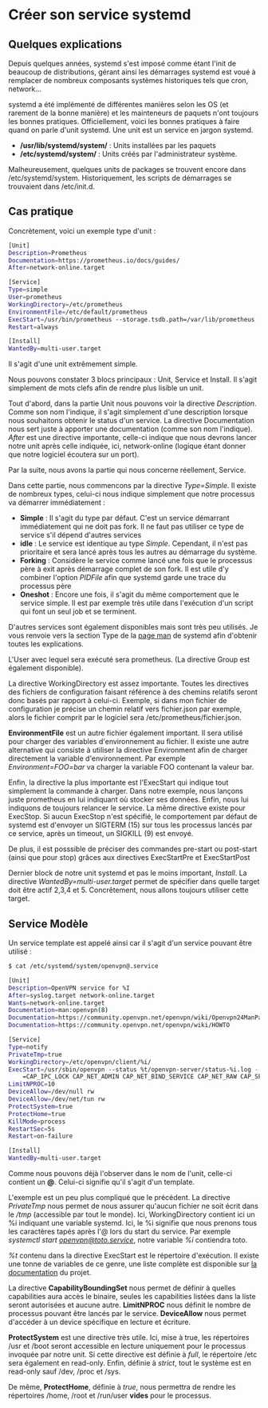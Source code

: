 # Créer son service systemd

## Quelques explications

Depuis quelques années, systemd s'est imposé comme étant l'init de
beaucoup de distributions, gérant ainsi les démarrages systemd est voué
à remplacer de nombreux composants systèmes historiques tels que cron,
network...

systemd a été implémenté de différentes manières selon les OS (et
rarement de la bonne manière) et les mainteneurs de paquets n'ont
toujours les bonnes pratiques. Officiellement, voici les bonnes
pratiques à faire quand on parle d'unit systemd. Une unit est un
service en jargon systemd.

-   **/usr/lib/systemd/system/** : Units installées par les paquets
-   **/etc/systemd/system/** : Units créés par l'administrateur
    système.

Malheureusement, quelques units de packages se trouvent encore dans
/etc/systemd/system. Historiquement, les scripts de démarrages se
trouvaient dans /etc/init.d.

## Cas pratique

Concrètement, voici un exemple type d'unit :

``` bash
[Unit]
Description=Prometheus
Documentation=https://prometheus.io/docs/guides/
After=network-online.target

[Service]
Type=simple
User=prometheus
WorkingDirectory=/etc/prometheus
EnvironmentFile=/etc/default/prometheus
ExecStart=/usr/bin/prometheus --storage.tsdb.path=/var/lib/prometheus
Restart=always

[Install]
WantedBy=multi-user.target
```

Il s'agit d'une unit extrêmement simple.

Nous pouvons constater 3 blocs principaux : Unit, Service et Install. Il
s'agit simplement de mots clefs afin de rendre plus lisible un unit.

Tout d'abord, dans la partie Unit nous pouvons voir la directive
*Description*. Comme son nom l'indique, il s'agit simplement d'une
description lorsque nous souhaitons obtenir le status d'un service. La
directive Documentation nous sert juste à apporter une documentation
(comme son nom l'indique). *After* est une directive importante,
celle-ci indique que nous devrons lancer notre unit après celle
indiquée, ici, network-online (logique étant donner que notre logiciel
écoutera sur un port).

Par la suite, nous avons la partie qui nous concerne réellement,
Service.

Dans cette partie, nous commencons par la directive *Type=Simple*. Il
existe de nombreux types, celui-ci nous indique simplement que notre
processus va démarrer immédiatement :

-   **Simple** : Il s'agit du type par défaut. C'est un service
    démarrant immédiatement qui ne doit pas fork. Il ne faut pas
    utiliser ce type de service s'il dépend d'autres services
-   **idle** : Le service est identique au type *Simple*. Cependant, il
    n'est pas prioritaire et sera lancé après tous les autres au
    démarrage du système.
-   **Forking** : Considère le service comme lancé une fois que le
    processus père à exit après démarrage complet de son fork. Il est
    utile d'y combiner l'option *PIDFile* afin que systemd garde une
    trace du processus père
-   **Oneshot** : Encore une fois, il s'agit du même comportement que
    le service simple. Il est par exemple très utile dans l'exécution
    d'un script qui font un seul job et se terminent.

D'autres services sont également disponibles mais sont très peu
utilisés. Je vous renvoie vers la section Type de la [page
man](https://www.freedesktop.org/software/systemd/man/systemd.service.html#Type=)
de systemd afin d'obtenir toutes les explications.

L'User avec lequel sera exécuté sera prometheus. (La directive Group
est également disponible).

La directive WorkingDirectory est assez importante. Toutes les
directives des fichiers de configuration faisant référence à des chemins
relatifs seront donc basés par rapport à celui-ci. Exemple, si dans mon
fichier de configuration je précise un chemin relatif vers fichier.json
par exemple, alors le fichier comprit par le logiciel sera
/etc/prometheus/fichier.json.

**EnvironmentFile** est un autre fichier également important. Il sera
utilisé pour charger des variables d'environnement au fichier. Il
existe une autre alternative qui consiste à utiliser la directive
Environment afin de charger directement la variable d'environnement.
Par exemple *Environment=FOO=bar* va charger la variable FOO contenant
la valeur bar.

Enfin, la directive la plus importante est l'ExecStart qui indique tout
simplement la commande à charger. Dans notre exemple, nous lançons juste
prometheus en lui indiquant où stocker ses données. Enfin, nous lui
indiquons de toujours relancer le service. La même directive existe pour
ExecStop. Si aucun ExecStop n'est spécifié, le comportement par défaut
de systemd est d'envoyer un SIGTERM (15) sur tous les processus lancés
par ce service, après un timeout, un SIGKILL (9) est envoyé.

De plus, il est posssible de préciser des commandes pre-start ou
post-start (ainsi que pour stop) grâces aux directives ExecStartPre et
ExecStartPost

Dernier block de notre unit systemd et pas le moins important,
*Install*. La directive *WantedBy=multi-user.target* permet de spécifier
dans quelle target doit être actif 2,3,4 et 5. Concrêtement, nous allons
toujours utiliser cette target.

## Service Modèle

Un service template est appelé ainsi car il s'agit d'un service
pouvant être utilisé :

``` bash
$ cat /etc/systemd/system/openvpn@.service

[Unit]
Description=OpenVPN service for %I
After=syslog.target network-online.target
Wants=network-online.target
Documentation=man:openvpn(8)
Documentation=https://community.openvpn.net/openvpn/wiki/Openvpn24ManPage
Documentation=https://community.openvpn.net/openvpn/wiki/HOWTO

[Service]
Type=notify
PrivateTmp=true
WorkingDirectory=/etc/openvpn/client/%i/
ExecStart=/usr/sbin/openvpn --status %t/openvpn-server/status-%i.log --status-version 2 --suppress-timestamps --cipher AES-256-GCM --ncp-ciphers AES-256-GCM:AES-128-GCM:AES-256-CBC:AES-128-CBC:BF-CBC --config /etc/openvpn/client/%i/%i.conf
    =CAP_IPC_LOCK CAP_NET_ADMIN CAP_NET_BIND_SERVICE CAP_NET_RAW CAP_SETGID CAP_SETUID CAP_SYS_CHROOT CAP_DAC_OVERRIDE
LimitNPROC=10
DeviceAllow=/dev/null rw
DeviceAllow=/dev/net/tun rw
ProtectSystem=true
ProtectHome=true
KillMode=process
RestartSec=5s
Restart=on-failure

[Install]
WantedBy=multi-user.target
```

Comme nous pouvons déjà l'observer dans le nom de l'unit, celle-ci
contient un **@**. Celui-ci signifie qu'il s'agit d'un template.

L'exemple est un peu plus compliqué que le précédent. La directive
*PrivateTmp* nous permet de nous assurer qu'aucun fichier ne soit écrit
dans le */tmp* (accessible par tout le monde). Ici, WorkingDirectory
contient ici un %i indiquant une variable systemd. Ici, le %i signifie
que nous prenons tous les caractères tapés après l'@ lors du start du
service. Par exemple *systemctl start openvpn@toto.service*, notre
variable *%i* contiendra toto.

*%t* contenu dans la directive ExecStart est le répertoire d'exécution.
Il existe une tonne de variables de ce genre, une liste complète est
disponible sur [la
documentation](https://www.freedesktop.org/software/systemd/man/systemd.unit.html#Specifiers)
du projet.

La directive **CapabilityBoundingSet** nous permet de définir à quelles
capabilities aura accès le binaire, seules les capabilities listées dans
la liste seront autorisées et aucune autre. **LimitNPROC** nous définit
le nombre de processus pouvant être lancés par le service.
**DeviceAllow** nous permet d'accéder à un device spécifique en lecture
et écriture.

**ProtectSystem** est une directive très utile. Ici, mise à true, les
répertoires /usr et /boot seront accessible en lecture uniquement pour
le processus invoquée par notre unit. Si cette directive est définie à
*full*, le répertoire /etc sera également en read-only. Enfin, définie à
*strict*, tout le système est en read-only sauf /dev, /proc et /sys.

De même, **ProtectHome**, définie à *true*, nous permettra de rendre les
répertoires /home, /root et /run/user **vides** pour le processus.
